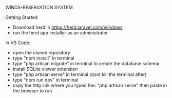 WINDS-RESERVATION SYSTEM

Getting Started

- Download herd in https://herd.laravel.com/windows
- run the herd app installer as an administrator

In VS Code:
- open the cloned repository
- type "npm install" in terminal
- type "php artisan migrate" in terminal to create the database schema
- install SQLite viewer extension
- type "php artisan serve" in terminal (dont kill the terminal after)
- type "npm run dev" in terminal
- copy the http link where you typed the: "php artisan serve" then paste in the browser to run